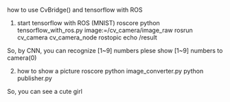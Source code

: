 how to use CvBridge() and tensorflow with ROS

1. start tensorflow with ROS (MNIST)
roscore
python tensorflow_with_ros.py image:=/cv_camera/image_raw
rosrun cv_camera cv_camera_node
rostopic echo /result

So, by CNN, you can recognize [1~9] numbers
plese show [1~9] numbers to camera(0)


2. how to show a picture
roscore 
python image_converter.py
python publisher.py

So, you can see a cute girl
